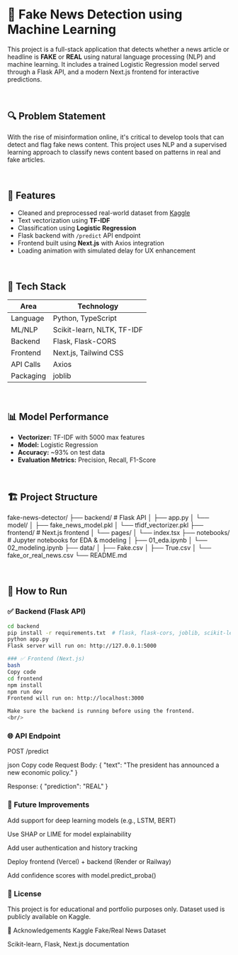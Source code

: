 # 📰 Fake News Detection using Machine Learning

This project is a full-stack application that detects whether a news article or headline is **FAKE** or **REAL** using natural language processing (NLP) and machine learning. It includes a trained Logistic Regression model served through a Flask API, and a modern Next.js frontend for interactive predictions.

<br/>

## 🔍 Problem Statement

With the rise of misinformation online, it's critical to develop tools that can detect and flag fake news content. This project uses NLP and a supervised learning approach to classify news content based on patterns in real and fake articles.

<br/>

## 🚀 Features

- Cleaned and preprocessed real-world dataset from [Kaggle](https://www.kaggle.com/datasets/clmentbisaillon/fake-and-real-news-dataset)
- Text vectorization using **TF-IDF**
- Classification using **Logistic Regression**
- Flask backend with `/predict` API endpoint
- Frontend built using **Next.js** with Axios integration
- Loading animation with simulated delay for UX enhancement

<br/>

## 🧠 Tech Stack

| Area      | Technology                 |
| --------- | -------------------------- |
| Language  | Python, TypeScript         |
| ML/NLP    | Scikit-learn, NLTK, TF-IDF |
| Backend   | Flask, Flask-CORS          |
| Frontend  | Next.js, Tailwind CSS      |
| API Calls | Axios                      |
| Packaging | joblib                     |

<br/>

## 📊 Model Performance

- **Vectorizer:** TF-IDF with 5000 max features
- **Model:** Logistic Regression
- **Accuracy:** ~93% on test data
- **Evaluation Metrics:** Precision, Recall, F1-Score

<br/>

## 🏗️ Project Structure

fake-news-detector/
├── backend/ # Flask API
│ ├── app.py
│ └── model/
│ ├── fake_news_model.pkl
│ └── tfidf_vectorizer.pkl
├── frontend/ # Next.js frontend
│ └── pages/
│ └── index.tsx
├── notebooks/ # Jupyter notebooks for EDA & modeling
│ ├── 01_eda.ipynb
│ └── 02_modeling.ipynb
├── data/
│ ├── Fake.csv
│ ├── True.csv
│ └── fake_or_real_news.csv
└── README.md

<br/>

## 🧪 How to Run

### ✅ Backend (Flask API)

```bash
cd backend
pip install -r requirements.txt  # flask, flask-cors, joblib, scikit-learn, nltk
python app.py
Flask server will run on: http://127.0.0.1:5000

```

```bash
### ✅ Frontend (Next.js)
bash
Copy code
cd frontend
npm install
npm run dev
Frontend will run on: http://localhost:3000

Make sure the backend is running before using the frontend.
<br/>
```

### 🌐 API Endpoint

POST /predict

json
Copy code
Request Body:
{
"text": "The president has announced a new economic policy."
}

Response:
{
"prediction": "REAL"
}

### 🧠 Future Improvements

Add support for deep learning models (e.g., LSTM, BERT)

Use SHAP or LIME for model explainability

Add user authentication and history tracking

Deploy frontend (Vercel) + backend (Render or Railway)

Add confidence scores with model.predict_proba()

### 📄 License

This project is for educational and portfolio purposes only.
Dataset used is publicly available on Kaggle.

🙌 Acknowledgements
Kaggle Fake/Real News Dataset

Scikit-learn, Flask, Next.js documentation
